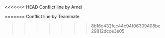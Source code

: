 <<<<<<< HEAD
Conflict line by Arnel

=======
Conflict line by Teammate
>>>>>>> 8b16c432fec44c94f06309408bc29812dcce3e05
